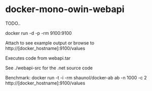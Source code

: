 docker-mono-owin-webapi
=======================

TODO..

docker run -d -p -rm 9100:9100

Attach to see example output or browse to http://[docker_hostname]:9100/values

Executes code from webapi.tar

See ./webapi-src for the .net source code

Benchmark:
docker run -t -i -rm shaunol/docker-ab ab -n 1000 -c 2 http://[docker_hostname]:9100/values
